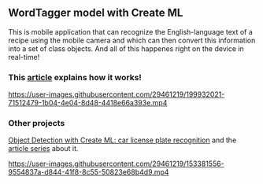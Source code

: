 ## WordTagger model with Create ML
This is mobile application that can recognize the English-language text of a recipe using the mobile camera and which can then convert this information into a set of class objects. And all of this happenes right on the device in real-time!
### This [article](https://evilmartians.com/chronicles/realtime-text-analysis-word-tagger-pro-computer-vision-part-1) explains how it works!

https://user-images.githubusercontent.com/29461219/199932021-71512479-1b04-4e04-8d48-4418e66a393e.mp4

### Other projects
[Object Detection with Create ML: car license plate recognition](https://github.com/dufflink/car-license-plate-detection) and the [article series](https://evilmartians.com/chronicles/object-detection-with-create-ml-images-and-dataset) about it.

https://user-images.githubusercontent.com/29461219/153381556-9554837a-d844-41f8-8c55-50823e68b4d9.mp4
